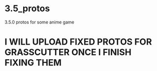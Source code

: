 # 3.5_protos
3.5.0 protos for some anime game 

# I WILL UPLOAD FIXED PROTOS FOR GRASSCUTTER ONCE I FINISH FIXING THEM
